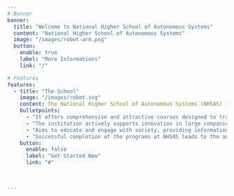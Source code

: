 ```yaml
---
# Banner
banner:
  title: "Welcome to National Higher School of Autonomous Systems"
  content: "National Higher School of Autonomous Systems"
  image: "/images/robot-arm.png"
  button:
    enable: true
    label: "More Informations"
    link: "/"

# Features
features:
  - title: "The School"
    image: "/images/robot.svg"
    content: The National Higher School of Autonomous Systems (NHSAS) is a prestigious institution focused on education and research in autonomous systems:"
    bulletpoints:
      - "It offers comprehensive and attractive courses designed to train high-level engineers in the field;"
      - "The institution actively supports innovation in large companies, fostering advancements in autonomous systems;"
      - "Aims to educate and engage with society, providing information and interaction on various aspects of autonomous systems;"
      - "Successful completion of the programs at NHSAS leads to the awarding of engineering degrees"
    button:
      enable: false
      label: "Get Started Now"
      link: "#"

 
  
---
```

